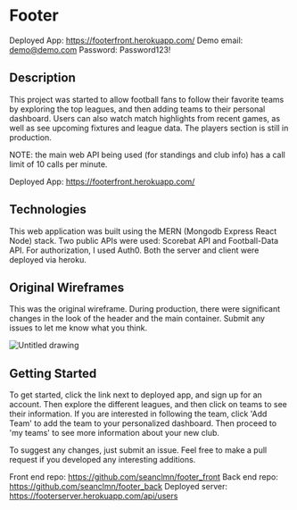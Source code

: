 # Footer
Deployed App: https://footerfront.herokuapp.com/ 
Demo email: demo@demo.com
Password: Password123!

## Description

This project was started to allow football fans to follow their favorite teams by exploring the top leagues, and then adding teams to their personal dashboard. Users can also watch match highlights from recent games, as well as see upcoming fixtures and league data. The players section is still in production.

NOTE: the main web API being used (for standings and club info) has a call limit of 10 calls per minute.

Deployed App: https://footerfront.herokuapp.com/

## Technologies

This web application was built using the MERN (Mongodb Express React Node) stack. Two public APIs were used: Scorebat API and Football-Data API. For authorization, I used Auth0. Both the server and client were deployed via heroku.

## Original Wireframes

This was the original wireframe. During production, there were significant changes in the look of the header and the main container. Submit any issues to let me know what you think.

![Untitled drawing](https://media.git.generalassemb.ly/user/37214/files/e1c36e80-1bfd-11ec-87f8-228b4569ef96)

## Getting Started 

To get started, click the link next to deployed app, and sign up for an account. Then explore the different leagues, and then click on teams to see their information. If you are interested in following the team, click 'Add Team' to add the team to your personalized dashboard. Then proceed to 'my teams' to see more information about your new club.

To suggest any changes, just submit an issue. Feel free to make a pull request if you developed any interesting additions.
 
Front end repo: https://github.com/seanclmn/footer_front
Back end repo: https://github.com/seanclmn/footer_back
Deployed server: https://footerserver.herokuapp.com/api/users
